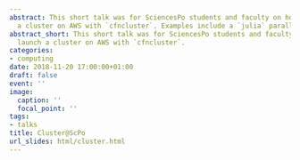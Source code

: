 ```yaml
---
abstract: This short talk was for SciencesPo students and faculty on how to launch
  a cluster on AWS with `cfncluster`. Examples include a `julia` parallel session.
abstract_short: This short talk was for SciencesPo students and faculty on how to
  launch a cluster on AWS with `cfncluster`.
categories:
- computing
date: 2018-11-20 17:00:00+01:00
draft: false
event: ''
image:
  caption: ''
  focal_point: ''
tags:
- talks
title: Cluster@ScPo
url_slides: html/cluster.html
---
```


